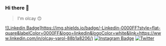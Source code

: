 ### Hi there 👋
> I'm olcay 🙃

[![Linkedin Badge]https://img.shields.io/badge/-Linkedin-0000FF?style=flat-quare&labelColor=0000FF&logo=linkedin&logoColor=white&link=https://www.linkedin.com/in/olcay-varol-88b1a8206/)](https://www.linkedin.com/in/olcay-varol-88b1a8206/)
[![Instagram Badge](https://img.shields.io/badge/-Instagram-C13584?style=flat-quare&labelColor=C13584&logo=instagram&logoColor=white&link=https://www.instagram.com/olcayvaro1)](https://www.instagram.com/olcayvaro1)   [![Twitter](https://img.shields.io/twitter/url/https/twitter.com/olcayvaroll.svg?style=social&label=TWİTTER)](https://twitter.com/olcayvaroll)




